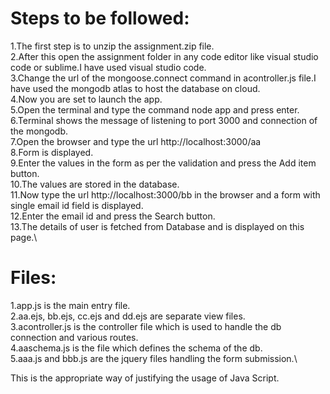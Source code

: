 # Steps to be followed:
1.The first step is to unzip the assignment.zip file.\
2.After this open the assignment folder in any code editor like visual studio code or sublime.I have used visual studio code.\
3.Change the url of the mongoose.connect command in acontroller.js file.I have used the mongodb atlas to host the database on cloud.\
4.Now you are set to launch the app.\
5.Open the terminal and type the command node app and press enter.\
6.Terminal shows the message of listening to port 3000 and connection of the mongodb.\
7.Open the browser and type the url http://localhost:3000/aa \
8.Form is displayed.\
9.Enter the values in the form as per the validation and press the Add item button.\
10.The values are stored in the database.\
11.Now type the url http://localhost:3000/bb in the browser and a form with single email id field is displayed.\
12.Enter the email id and press the Search button.\
13.The details of user is fetched from Database and is displayed on this page.\


# Files:
1.app.js is the main entry file.\
2.aa.ejs, bb.ejs, cc.ejs and dd.ejs are separate view files.\
3.acontroller.js is the controller file which is used to handle the db connection and various routes.\
4.aaschema.js is the file which defines the schema of the db.\
5.aaa.js and bbb.js are the jquery files handling the form submission.\


This is the appropriate way of justifying the usage of Java Script.
